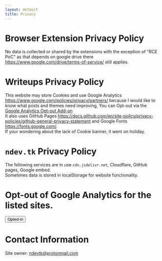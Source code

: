 ```yaml
---
layout: default
title: Privacy
---
```


# Browser Extension Privacy Policy
No data is collected or shared by the extensions with the exception of "RCE PoC" as that depends on google drive there <https://www.google.com/drive/terms-of-service/> still applies.

# Writeups Privacy Policy
This website may store Cookies and use Google Analytics <https://www.google.com/policies/privacy/partners/> because I would like to know what posts and themes need improving, You can Opt-out via the [Google Analytics Opt-out Add-on](https://chrome.google.com/webstore/detail/google-analytics-opt-out/fllaojicojecljbmefodhfapmkghcbnh)  
It also uses GitHub Pages <https://docs.github.com/en/site-policy/privacy-policies/github-general-privacy-statement> and Google Fonts <https://fonts.google.com/>.  
If your wondering about the lack of Cookie banner, it went on holiday.

# `ndev.tk` Privacy Policy
The following services are in use `cdn.jsdelivr.net`, Cloudflare, GitHub pages, Google embed.  
Sometimes data is stored in localStorage for website functionality.

# Opt-out of Google Analytics for the listed sites.
<button id="state">Opted-in</button>
<script>
  state.onclick = () => {
    if (state.innerText === 'Opted-in') {
      localStorage.setItem('optout', true);
      state.innerText = 'Opted-out';
    } else {
      localStorage.removeItem('optout');
      state.innerText = 'Opted-in';
    }
  }
</script>

# Contact Information
Site owner: [ndevtk@protonmail.com](mailto:ndevtk@protonmail.com)
